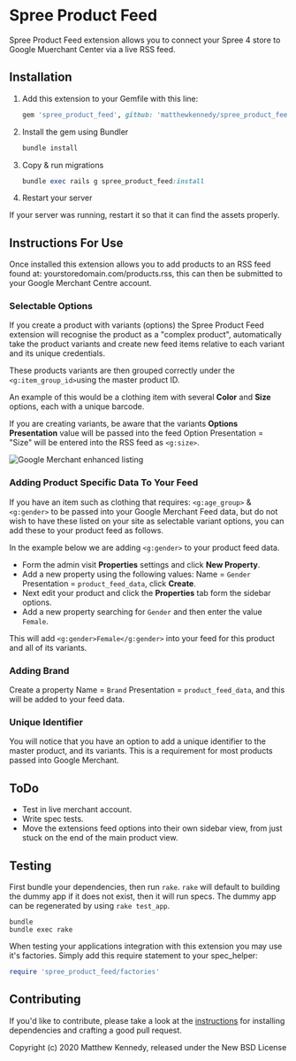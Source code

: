 # Spree Product Feed

Spree Product Feed extension allows you to connect your Spree 4 store to Google Muerchant Center via a live RSS feed.

## Installation

1. Add this extension to your Gemfile with this line:

    ```ruby
    gem 'spree_product_feed', github: 'matthewkennedy/spree_product_feed'
    ```

2. Install the gem using Bundler

    ```ruby
    bundle install
    ```

3. Copy & run migrations

    ```ruby
    bundle exec rails g spree_product_feed:install
    ```

4. Restart your server

  If your server was running, restart it so that it can find the assets properly.

## Instructions For Use

Once installed this extension allows you to add products to an RSS feed found at: yourstoredomain.com/products.rss, this can then be submitted to your Google Merchant Centre account.


### Selectable Options

If you create a product with variants (options) the Spree Product Feed extension will recognise the product as a "complex product", automatically take the product variants and create new feed items relative to each variant and its unique credentials.

These products variants are then grouped correctly under the ```<g:item_group_id>```using the master product ID.

An example of this would be a clothing item with several **Color** and **Size** options, each with a unique barcode.

If you are creating variants, be aware that the variants **Options Presentation** value will be passed into the feed Option Presentation = "Size" will be entered into the RSS feed as ```<g:size>```.

![Google Merchant enhanced listing](https://lh3.googleusercontent.com/U52jfORqQSkO57TyGLFqdln08B7GnGYm5h0tyg91HxsN-4JoX7g2WR8CePG79udqEym1=w895)


### Adding Product Specific Data To Your Feed
If you have an item such as clothing that requires: ```<g:age_group>``` & ```<g:gender>``` to be passed into your Google Merchant Feed data, but do not wish to have these listed on your site as selectable variant options, you can add these to your product feed as follows.

In the example below we are adding ```<g:gender>``` to your product feed data.
- Form the admin visit **Properties** settings and click **New Property**.
- Add a new property using the following values: Name = ```Gender``` Presentation = ```product_feed_data```, click **Create**.
- Next edit your product and click the **Properties** tab form the sidebar options.
- Add a new property searching for ```Gender``` and then enter the value ```Female```.

This will add ```<g:gender>Female</g:gender>``` into your feed for this product and all of its variants.

### Adding Brand
Create a property Name = ```Brand``` Presentation = ```product_feed_data```, and this will be added to your feed data.

### Unique Identifier
You will notice that you have an option to add a unique identifier to the master product, and its variants. This is a requirement for most products passed into Google Merchant.


## ToDo
- Test in live merchant account.
- Write spec tests.
- Move the extensions feed options into their own sidebar view, from just stuck on the end of the main product view.

## Testing

First bundle your dependencies, then run `rake`. `rake` will default to building the dummy app if it does not exist, then it will run specs. The dummy app can be regenerated by using `rake test_app`.

```shell
bundle
bundle exec rake
```

When testing your applications integration with this extension you may use it's factories.
Simply add this require statement to your spec_helper:

```ruby
require 'spree_product_feed/factories'
```

## Contributing

If you'd like to contribute, please take a look at the
[instructions](CONTRIBUTING.md) for installing dependencies and crafting a good
pull request.

Copyright (c) 2020 Matthew Kennedy, released under the New BSD License
